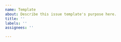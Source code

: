 ```yaml
---
name: Template
about: Describe this issue template's purpose here.
title: ''
labels: ''
assignees: ''

---
```



